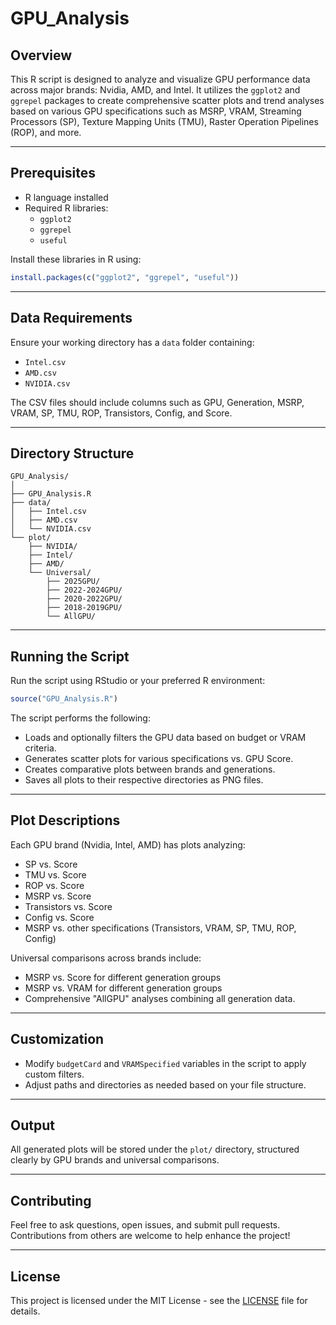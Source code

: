 # GPU_Analysis

## Overview
This R script is designed to analyze and visualize GPU performance data across major brands: Nvidia, AMD, and Intel. It utilizes the `ggplot2` and `ggrepel` packages to create comprehensive scatter plots and trend analyses based on various GPU specifications such as MSRP, VRAM, Streaming Processors (SP), Texture Mapping Units (TMU), Raster Operation Pipelines (ROP), and more.

---

## Prerequisites
- R language installed
- Required R libraries:
  - `ggplot2`
  - `ggrepel`
  - `useful`

Install these libraries in R using:
```r
install.packages(c("ggplot2", "ggrepel", "useful"))
```

---

## Data Requirements
Ensure your working directory has a `data` folder containing:
- `Intel.csv`
- `AMD.csv`
- `NVIDIA.csv`

The CSV files should include columns such as GPU, Generation, MSRP, VRAM, SP, TMU, ROP, Transistors, Config, and Score.

---

## Directory Structure
```
GPU_Analysis/
│
├── GPU_Analysis.R
├── data/
│   ├── Intel.csv
│   ├── AMD.csv
│   └── NVIDIA.csv
└── plot/
    ├── NVIDIA/
    ├── Intel/
    ├── AMD/
    └── Universal/
        ├── 2025GPU/
        ├── 2022-2024GPU/
        ├── 2020-2022GPU/
        ├── 2018-2019GPU/
        └── AllGPU/
```

---

## Running the Script
Run the script using RStudio or your preferred R environment:
```r
source("GPU_Analysis.R")
```

The script performs the following:
- Loads and optionally filters the GPU data based on budget or VRAM criteria.
- Generates scatter plots for various specifications vs. GPU Score.
- Creates comparative plots between brands and generations.
- Saves all plots to their respective directories as PNG files.

---

## Plot Descriptions
Each GPU brand (Nvidia, Intel, AMD) has plots analyzing:
- SP vs. Score
- TMU vs. Score
- ROP vs. Score
- MSRP vs. Score
- Transistors vs. Score
- Config vs. Score
- MSRP vs. other specifications (Transistors, VRAM, SP, TMU, ROP, Config)

Universal comparisons across brands include:
- MSRP vs. Score for different generation groups
- MSRP vs. VRAM for different generation groups
- Comprehensive "AllGPU" analyses combining all generation data.

---

## Customization
- Modify `budgetCard` and `VRAMSpecified` variables in the script to apply custom filters.
- Adjust paths and directories as needed based on your file structure.

---

## Output
All generated plots will be stored under the `plot/` directory, structured clearly by GPU brands and universal comparisons.

---

## Contributing
Feel free to ask questions, open issues, and submit pull requests. Contributions from others are welcome to help enhance the project!

---

## License
This project is licensed under the MIT License - see the [LICENSE](LICENSE) file for details.

